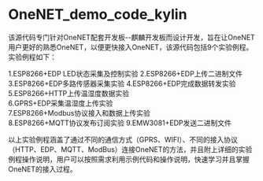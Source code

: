 # OneNET_demo_code_kylin
  该源代码专门针对OneNET配套开发板--麒麟开发板而设计开发，旨在让OneNET用户更好的熟悉OneNET，以便更快接入OneNET，该源代码包括9个实验例程。实验例程如下：

 1.ESP8266+EDP LED状态采集及控制实验	
 2.ESP8266+EDP上传二进制文件
 3.ESP8266+EDP多路传感器采集实验	
 4.ESP8266+EDP完成数据转发实验	
 5.ESP8266+HTTP上传温湿度数据实验	
 6.GPRS+EDP采集温湿度上传实验	
 7.ESP8266+Modbus协议接入和数据上传实验	
 8.ESP8266+MQTT协议发布订阅实验
 9.EMW3081+EDP发送二进制文件	
 
 以上实验例程涵盖了通过不同的通信方式（GPRS、WIFI）、不同的接入协议（HTTP、EDP、MQTT、ModBus）连接OneNET的方法，并且附上详细的实验例程操作说明，用户可以按照需求利用示例代码和操作说明，快速学习并且掌握OneNET的接入过程。


